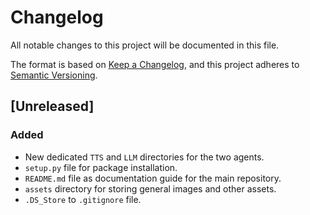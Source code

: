 # Changelog

All notable changes to this project will be documented in this file.

The format is based on [Keep a Changelog](https://keepachangelog.com/en/1.1.0/),
and this project adheres to [Semantic Versioning](https://semver.org/spec/v2.0.0.html).

## [Unreleased]

### Added

- New dedicated `TTS` and `LLM` directories for the two agents.
- `setup.py` file for package installation.
- `README.md` file as documentation guide for the main repository.
- `assets` directory for storing general images and other assets.
- `.DS_Store` to `.gitignore` file.
